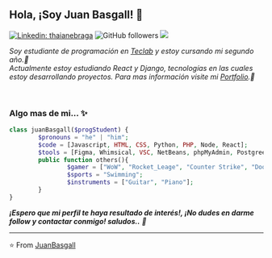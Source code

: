<h2>Hola, ¡Soy Juan Basgall! 👋</h2>

[![Linkedin: thaianebraga](https://img.shields.io/badge/-Juan-blue?style=flat-square&logo=Linkedin&logoColor=white&link=https://www.linkedin.com/in/juanangelbasgall/)](https://www.linkedin.com/in/juanangelbasgall/)
![GitHub followers](https://img.shields.io/github/followers/JuanBasgall?label=Follow&style=social)
![](https://visitor-badge.glitch.me/badge?page_id=JuanBasgall.JuanBasgall)
<br>
<p><em>Soy estudiante de programación en <a href="https://www.teclab.edu.ar/">Teclab</a> y estoy cursando mi segundo año.💪
  <br>Actualmente estoy estudiando React y Django, tecnologías en las cuales estoy desarrollando proyectos. Para mas información visite mi <a href="https://d3vh4n5.com.ar/">Portfolio</a>.🔭</em></p>
<br>

  
### Algo mas de mi... ✨
  
  
  
```PHP
class juanBasgall($progStudent) {
        $pronouns = "he" | "him";
        $code = [Javascript, HTML, CSS, Python, PHP, Node, React];
        $tools = [Figma, Whimsical, VSC, NetBeans, phpMyAdmin, Postgree, SQL];
        public function others(){
                $gamer = ["WoW", "Rocket_Leage", "Counter Strike", "Doom", "Halo"];
                $sports = "Swimming";
                $instruments = ["Guitar", "Piano"];
        }
}
```

<!--
**JuanBasgall/JuanBasgall** is a ✨ _special_ ✨ repository because its `README.md` (this file) appears on your GitHub profile.

Here are some ideas to get you started:

- 🔭 I’m currently working on ...
- 🌱 I’m currently learning ...
- 👯 I’m looking to collaborate on ...
- 🤔 I’m looking for help with ...
- 💬 Ask me about ...
- 📫 How to reach me: ...
- 😄 Pronouns: ...
- ⚡ Fun fact: ...

Templates: https://github.com/JuanBasgall/Awesome-Profile-README-templates/blob/master/dynamic-realtime/JonathanGin52.md

Editor: https://pandao.github.io/editor.md/en.html
-->

  
  
  
  
  <em><b>¡Espero que mi perfil te haya resultado de interés!, ¡No dudes en darme follow y contactar conmigo! saludos..</b> 🙂</em>
  
  ---
  
  ⭐️ From [JuanBasgall](https://github.com/JuanBasgall)
